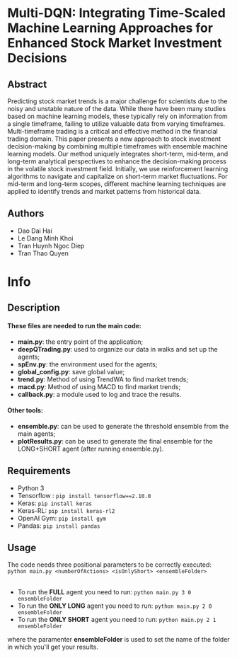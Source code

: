 # Multi-DQN: Integrating Time-Scaled Machine Learning Approaches for Enhanced Stock Market Investment Decisions                                                                                                           

## Abstract 

Predicting stock market trends is a major challenge for scientists due to the noisy and unstable nature of the data. While there have been many studies based on machine learning models, these typically rely on information from a single timeframe, failing to utilize valuable data from varying timeframes. Multi-timeframe trading is a critical and effective method in the financial trading domain. This paper presents a new approach to stock investment decision-making by combining multiple timeframes with ensemble machine learning models. Our method uniquely integrates short-term, mid-term, and long-term analytical perspectives to enhance the decision-making process in the volatile stock investment field. Initially, we use reinforcement learning algorithms to navigate and capitalize on short-term market fluctuations. For mid-term and long-term scopes, different machine learning techniques are applied to identify trends and market patterns from historical data.

## Authors

- Dao Dai Hai
- Le Dang Minh Khoi
- Tran Huynh Ngoc Diep
- Tran Thao Quyen


# Info 

## Description

#### These files are needed to run the main code:
* **main.py**: the entry point of the application;
* **deepQTrading.py**: used to organize our data in walks and set up the agents;
* **spEnv.py**: the environment used for the agents;
* **global_config.py**: save global value;
* **trend.py**: Method of using TrendWA to find market trends;
* **macd.py**: Method of using MACD to find market trends;
* **callback.py**: a module used to log and trace the results.

#### Other tools:
* **ensemble.py**: can be used to generate the threshold ensemble from the main agents;
* **plotResults.py**: can be used to generate the final ensemble for the LONG+SHORT agent (after running ensemble.py).

## Requirements
* Python 3
* Tensorflow : `pip install tensorflow==2.10.0`
* Keras: `pip install keras`
* Keras-RL: `pip install keras-rl2`
* OpenAI Gym: `pip install gym`
* Pandas: `pip install pandas`

## Usage
The code needs three positional parameters to be correctly executed:<br>
`python main.py <numberOfActions> <isOnlyShort> <ensembleFolder>`<br>
<br>

* To run the **FULL** agent you need to run: `python main.py 3 0 ensembleFolder`
* To run the **ONLY LONG** agent you need to run: `python main.py 2 0 ensembleFolder`
* To run the **ONLY SHORT** agent you need to run: `python main.py 2 1 ensembleFolder`

where the paramenter **ensembleFolder** is used to set the name of the folder in which you'll get your results.
